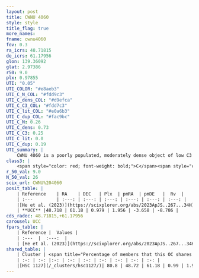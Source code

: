 ```yaml
---
layout: post
title: CWNU 4060
style: style
title_flag: true
more_names: 
fname: cwnu4060
fov: 0.3
ra_icrs: 48.71815
de_icrs: 61.17956
glon: 139.36092
glat: 2.97386
r50: 9.0
plx: 0.97855
UTI: "0.05"
UTI_COLOR: "#e8aeb3"
UTI_C_N_COL: "#fdd9c3"
UTI_C_dens_COL: "#d9efca"
UTI_C_C3_COL: "#fdd7c3"
UTI_C_lit_COL: "#e0a6b3"
UTI_C_dup_COL: "#fac9bc"
UTI_C_N: 0.26
UTI_C_dens: 0.73
UTI_C_C3: 0.25
UTI_C_lit: 0.0
UTI_C_dup: 0.19
UTI_summary: |
    CWNU 4060 is a poorly populated, moderately dense object of low C3 quality. It was recently reported in the literature.<br><br><span style="color: #99180f; font-weight: bold;">Warning: </span>This is likely a duplicate object, which shares a large percentage of members with at least one previously reported entry.
class3: |
    <span style="color: red; font-weight: bold;">C</span><span style="color: red; font-weight: bold;">C</span>
r_50_val: 9.0
N_50_val: 26
scix_url: CWNU%204060
posit_table: |
    | Reference    | RA    | DEC   | Plx  | pmRA  | pmDE   |  Rv  |
    | :---         | :---: | :---: | :---: | :---: | :---: | :---: |
    |[He et al. (2023)](https://scixplorer.org/abs/2023ApJS..267...34H) | 48.722 | 61.18 | 0.991 | 1.945 | -3.667 | -- |
    | **UCC** |48.718 | 61.18 | 0.979 | 1.956 | -3.658 | -8.786 | 
cds_radec: 48.71815,+61.17956
carousel: UCC
fpars_table: |
    | Reference |  Values |
    | :---  |  :---:  |
    | [He et al. (2023)](https://scixplorer.org/abs/2023ApJS..267...34H) | `A0=1.6, m-M=10.1, logA=7.5` |
shared_table: |
    | Cluster | <span title="Percentage of members that this OC shares with the ones listed">%</span>   | RA   | DEC   | Plx   | pmRA  | pmDE  | Rv | UTI |
    | :-: | :-: |:-: | :-: | :-: | :-: | :-: | :-: | :-: |
    |[HSC 1127](/_clusters/hsc1127/)| 80.8 | 48.72 | 61.18 | 0.99 | 1.95 | -3.67 | -13.97 |0.35 |
---
```

